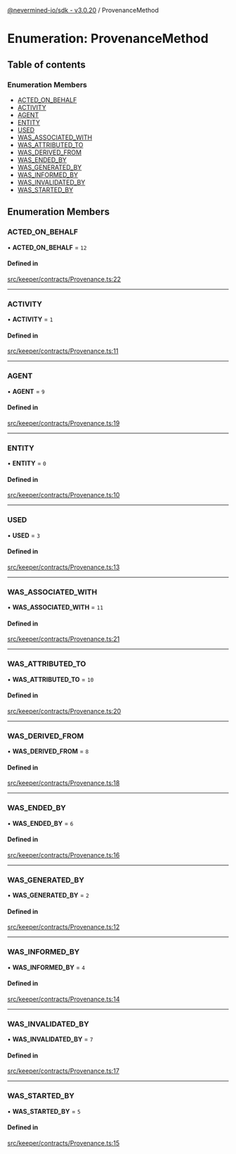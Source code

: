 [@nevermined-io/sdk - v3.0.20](../code-reference.md) / ProvenanceMethod

# Enumeration: ProvenanceMethod

## Table of contents

### Enumeration Members

- [ACTED_ON_BEHALF](ProvenanceMethod.md#acted_on_behalf)
- [ACTIVITY](ProvenanceMethod.md#activity)
- [AGENT](ProvenanceMethod.md#agent)
- [ENTITY](ProvenanceMethod.md#entity)
- [USED](ProvenanceMethod.md#used)
- [WAS_ASSOCIATED_WITH](ProvenanceMethod.md#was_associated_with)
- [WAS_ATTRIBUTED_TO](ProvenanceMethod.md#was_attributed_to)
- [WAS_DERIVED_FROM](ProvenanceMethod.md#was_derived_from)
- [WAS_ENDED_BY](ProvenanceMethod.md#was_ended_by)
- [WAS_GENERATED_BY](ProvenanceMethod.md#was_generated_by)
- [WAS_INFORMED_BY](ProvenanceMethod.md#was_informed_by)
- [WAS_INVALIDATED_BY](ProvenanceMethod.md#was_invalidated_by)
- [WAS_STARTED_BY](ProvenanceMethod.md#was_started_by)

## Enumeration Members

### ACTED_ON_BEHALF

• **ACTED_ON_BEHALF** = `12`

#### Defined in

[src/keeper/contracts/Provenance.ts:22](https://github.com/nevermined-io/sdk-js/blob/fda834d746a6bb5136bf84409374b98a30682055/src/keeper/contracts/Provenance.ts#L22)

---

### ACTIVITY

• **ACTIVITY** = `1`

#### Defined in

[src/keeper/contracts/Provenance.ts:11](https://github.com/nevermined-io/sdk-js/blob/fda834d746a6bb5136bf84409374b98a30682055/src/keeper/contracts/Provenance.ts#L11)

---

### AGENT

• **AGENT** = `9`

#### Defined in

[src/keeper/contracts/Provenance.ts:19](https://github.com/nevermined-io/sdk-js/blob/fda834d746a6bb5136bf84409374b98a30682055/src/keeper/contracts/Provenance.ts#L19)

---

### ENTITY

• **ENTITY** = `0`

#### Defined in

[src/keeper/contracts/Provenance.ts:10](https://github.com/nevermined-io/sdk-js/blob/fda834d746a6bb5136bf84409374b98a30682055/src/keeper/contracts/Provenance.ts#L10)

---

### USED

• **USED** = `3`

#### Defined in

[src/keeper/contracts/Provenance.ts:13](https://github.com/nevermined-io/sdk-js/blob/fda834d746a6bb5136bf84409374b98a30682055/src/keeper/contracts/Provenance.ts#L13)

---

### WAS_ASSOCIATED_WITH

• **WAS_ASSOCIATED_WITH** = `11`

#### Defined in

[src/keeper/contracts/Provenance.ts:21](https://github.com/nevermined-io/sdk-js/blob/fda834d746a6bb5136bf84409374b98a30682055/src/keeper/contracts/Provenance.ts#L21)

---

### WAS_ATTRIBUTED_TO

• **WAS_ATTRIBUTED_TO** = `10`

#### Defined in

[src/keeper/contracts/Provenance.ts:20](https://github.com/nevermined-io/sdk-js/blob/fda834d746a6bb5136bf84409374b98a30682055/src/keeper/contracts/Provenance.ts#L20)

---

### WAS_DERIVED_FROM

• **WAS_DERIVED_FROM** = `8`

#### Defined in

[src/keeper/contracts/Provenance.ts:18](https://github.com/nevermined-io/sdk-js/blob/fda834d746a6bb5136bf84409374b98a30682055/src/keeper/contracts/Provenance.ts#L18)

---

### WAS_ENDED_BY

• **WAS_ENDED_BY** = `6`

#### Defined in

[src/keeper/contracts/Provenance.ts:16](https://github.com/nevermined-io/sdk-js/blob/fda834d746a6bb5136bf84409374b98a30682055/src/keeper/contracts/Provenance.ts#L16)

---

### WAS_GENERATED_BY

• **WAS_GENERATED_BY** = `2`

#### Defined in

[src/keeper/contracts/Provenance.ts:12](https://github.com/nevermined-io/sdk-js/blob/fda834d746a6bb5136bf84409374b98a30682055/src/keeper/contracts/Provenance.ts#L12)

---

### WAS_INFORMED_BY

• **WAS_INFORMED_BY** = `4`

#### Defined in

[src/keeper/contracts/Provenance.ts:14](https://github.com/nevermined-io/sdk-js/blob/fda834d746a6bb5136bf84409374b98a30682055/src/keeper/contracts/Provenance.ts#L14)

---

### WAS_INVALIDATED_BY

• **WAS_INVALIDATED_BY** = `7`

#### Defined in

[src/keeper/contracts/Provenance.ts:17](https://github.com/nevermined-io/sdk-js/blob/fda834d746a6bb5136bf84409374b98a30682055/src/keeper/contracts/Provenance.ts#L17)

---

### WAS_STARTED_BY

• **WAS_STARTED_BY** = `5`

#### Defined in

[src/keeper/contracts/Provenance.ts:15](https://github.com/nevermined-io/sdk-js/blob/fda834d746a6bb5136bf84409374b98a30682055/src/keeper/contracts/Provenance.ts#L15)
